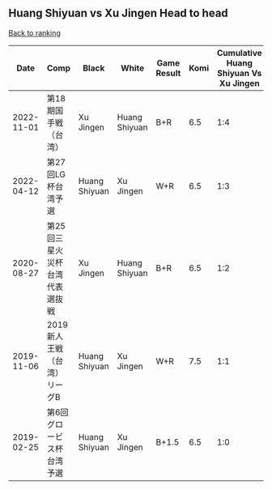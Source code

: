 ## Huang Shiyuan vs Xu Jingen Head to head

[Back to ranking](../../index.md)




| **Date** | **Comp** | **Black** | **White** | **Game Result** | **Komi** | **Cumulative Huang Shiyuan Vs Xu Jingen** | **Huang Shiyuan Streak** | **Xu Jingen Streak** | 
| --- | --- | --- | --- | --- | --- | --- | --- | --- |
| 2022-11-01 | 第18期国手戦（台湾） | Xu Jingen | Huang Shiyuan | B+R | 6.5 | 1:4 | 0 | 4 | 
| 2022-04-12 | 第27回LG杯台湾予選 | Huang Shiyuan | Xu Jingen | W+R | 6.5 | 1:3 | 0 | 3 | 
| 2020-08-27 | 第25回三星火災杯台湾代表選抜戦 | Xu Jingen | Huang Shiyuan | B+R | 6.5 | 1:2 | 0 | 2 | 
| 2019-11-06 | 2019新人王戦（台湾）リーグB | Huang Shiyuan | Xu Jingen | W+R | 7.5 | 1:1 | 0 | 1 | 
| 2019-02-25 | 第6回グロービス杯台湾予選 | Huang Shiyuan | Xu Jingen | B+1.5 | 6.5 | 1:0 | 1 | 0 |




